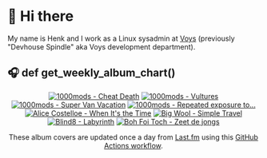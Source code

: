 # 👋 Hi there

My name is Henk and I work as a Linux sysadmin at <a href="https://www.voys.co/about/">Voys</a> (previously "Devhouse Spindle" aka Voys development department).

## 🎧 def get_weekly_album_chart()
<!-- lastfm -->
<p align="center"><a href="https://www.last.fm/music/1000mods/Cheat+Death"><img src="https://lastfm.freetls.fastly.net/i/u/64s/a2eed18910d1444d7b0fdec604316ee2.jpg" title="1000mods - Cheat Death"></a> <a href="https://www.last.fm/music/1000mods/Vultures"><img src="https://lastfm.freetls.fastly.net/i/u/64s/4b943b2315fb41efc1d26452c10027ea.jpg" title="1000mods - Vultures"></a> <a href="https://www.last.fm/music/1000mods/Super+Van+Vacation"><img src="https://lastfm.freetls.fastly.net/i/u/64s/9c4210468e7b4599c5f4d5a913020068.jpg" title="1000mods - Super Van Vacation"></a> <a href="https://www.last.fm/music/1000mods/Repeated+exposure+to..."><img src="https://lastfm.freetls.fastly.net/i/u/64s/97a5984b9549bf1b660a60fa68fce84a.jpg" title="1000mods - Repeated exposure to..."></a> <a href="https://www.last.fm/music/Alice+Costelloe/When+It%27s+the+Time"><img src="https://lastfm.freetls.fastly.net/i/u/64s/cbe2a3db1147be51717fdd7c31467bec.png" title="Alice Costelloe - When It's the Time"></a> <a href="https://www.last.fm/music/Big+Wool/Simple+Travel"><img src="https://lastfm.freetls.fastly.net/i/u/64s/4e9df3bd4eacbc03840032f06b935c3a.jpg" title="Big Wool - Simple Travel"></a> <a href="https://www.last.fm/music/Blind8/Labyrinth"><img src="https://lastfm.freetls.fastly.net/i/u/64s/feb23e6887a7c81e9d353901b59df53f.png" title="Blind8 - Labyrinth"></a> <a href="https://www.last.fm/music/Boh+Foi+Toch/Zeet+de+jongs"><img src="https://lastfm.freetls.fastly.net/i/u/64s/d6ebf9c8a61cb2a22c5285d7a2b909d8.jpg" title="Boh Foi Toch - Zeet de jongs"></a> </p>

<p align="center">These album covers are updated once a day from <a href="https://www.last.fm/user/hbokh">Last.fm</a> using this <a href="https://github.com/marketplace/actions/lastfm-to-markdown">GitHub Actions workflow</a>.</p>
